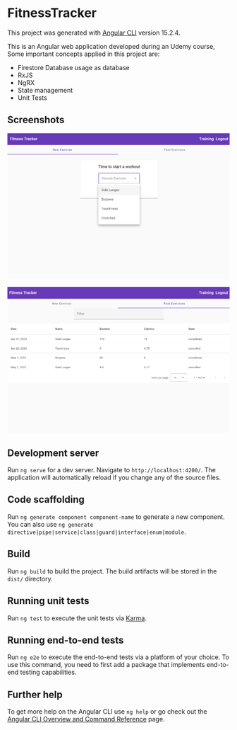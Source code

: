# FitnessTracker

This project was generated with [Angular CLI](https://github.com/angular/angular-cli) version 15.2.4.

This is an Angular web application developed during an Udemy course,
Some important concepts applied in this project are:

 - Firestore Database usage as database
 - RxJS
 - NgRX
 - State management
 - Unit Tests

## Screenshots

![Workout selection](fitness_tracker_01.png)

![Workout history](fitness_tracker_02.png)

## Development server

Run `ng serve` for a dev server. Navigate to `http://localhost:4200/`. The application will automatically reload if you change any of the source files.

## Code scaffolding

Run `ng generate component component-name` to generate a new component. You can also use `ng generate directive|pipe|service|class|guard|interface|enum|module`.

## Build

Run `ng build` to build the project. The build artifacts will be stored in the `dist/` directory.

## Running unit tests

Run `ng test` to execute the unit tests via [Karma](https://karma-runner.github.io).

## Running end-to-end tests

Run `ng e2e` to execute the end-to-end tests via a platform of your choice. To use this command, you need to first add a package that implements end-to-end testing capabilities.

## Further help

To get more help on the Angular CLI use `ng help` or go check out the [Angular CLI Overview and Command Reference](https://angular.io/cli) page.
